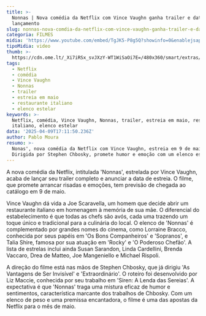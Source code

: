 ```yaml
---
title: >-
  Nonnas | Nova comédia da Netflix com Vince Vaughn ganha trailer e data de
  lançamento
slug: nonnas-nova-comdia-da-netflix-com-vince-vaughn-ganha-trailer-e-data
categoria: FILMES
midia: 'https://www.youtube.com/embed/TgJK5-P8g5Q?showinfo=0&enablejsapi=1'
tipoMidia: video
thumb: >-
  https://cdn.ome.lt/_Xi7iRSx_svJXzY-WT1WiSaOi7E=/480x360/smart/extras/conteudos/omelete_THUMB_-_2025-04-09T133604.491.png
tags:
  - Netflix
  - comédia
  - Vince Vaughn
  - Nonnas
  - trailer
  - estreia em maio
  - restaurante italiano
  - elenco estelar
keywords: >-
  Netflix, comédia, Vince Vaughn, Nonnas, trailer, estreia em maio, restaurante
  italiano, elenco estelar
data: '2025-04-09T17:11:50.236Z'
author: Pablo Moura
resumo: >-
  Nonas', nova comédia da Netflix com Vince Vaughn, estreia em 9 de maio.
  Dirigida por Stephen Chbosky, promete humor e emoção com um elenco estelar.
---
```


A nova comédia da Netflix, intitulada 'Nonnas', estrelada por Vince Vaughn, acaba de lançar seu trailer completo e anunciar a data de estreia. O filme, que promete arrancar risadas e emoções, tem previsão de chegada ao catálogo em 9 de maio.

Vince Vaughn dá vida a Joe Scaravella, um homem que decide abrir um restaurante italiano em homenagem à memória de sua mãe. O diferencial do estabelecimento é que todas as chefs são avós, cada uma trazendo um toque único e tradicional para a culinária do local. O elenco de 'Nonnas' é complementado por grandes nomes do cinema, como Lorraine Bracco, conhecida por seus papéis em 'Os Bons Companheiros' e 'Sopranos', e Talia Shire, famosa por sua atuação em 'Rocky' e 'O Poderoso Chefão'. A lista de estrelas inclui ainda Susan Sarandon, Linda Cardellini, Brenda Vaccaro, Drea de Matteo, Joe Mangeniello e Michael Rispoli.

A direção do filme está nas mãos de Stephen Chbosky, que já dirigiu 'As Vantagens de Ser Invisível' e 'Extraordinário'. O roteiro foi desenvolvido por Liz Maccie, conhecida por seu trabalho em 'Siren: A Lenda das Sereias'. A expectativa é que 'Nonnas' traga uma mistura eficaz de humor e sentimentos, característica marcante dos trabalhos de Chbosky. Com um elenco de peso e uma premissa encantadora, o filme é uma das apostas da Netflix para o mês de maio.
